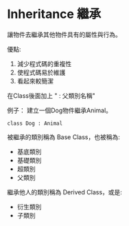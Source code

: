 # Inheritance 繼承

讓物件去繼承其他物件具有的屬性與行為。

優點:
1. 減少程式碼的重複性
2. 使程式碼易於維護
3. 看起來較簡潔

在Class後面加上 " : 父類別名稱"

例子： 建立一個Dog物件繼承Animal。
```Csharp
class Dog : Animal
```

被繼承的類別稱為 Base Class，也被稱為:
+ 基底類別
+ 基礎類別
+ 超類別
+ 父類別

繼承他人的類別稱為 Derived Class，或是:
+ 衍生類別
+ 子類別
